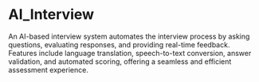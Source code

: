 # AI_Interview
An AI-based interview system automates the interview process by asking questions, evaluating responses, and providing real-time feedback. Features include language translation, speech-to-text conversion, answer validation, and automated scoring, offering a seamless and efficient assessment experience.
